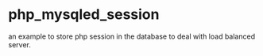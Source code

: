 php_mysqled_session
===================

an example to store php session in the database to deal with load balanced server.